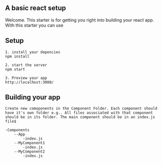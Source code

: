 A basic react setup
---
 
Welcome. This starter is for getting you right into building your react app. With this starter you can use 
 
 
 
Setup
---
 
```
1. install your depencies
npm install

2. start the server
npm start

3. Preview your app
http://localhost:3000/
```

Building your app
---
 
```
Create new comoponents in the Component Folder. Each component should have it's own folder e.g.. All files associated with that component should be in its folder. The main compenent should be in an index.js file$

-Components
    --App
        -index.js
    --MyComponent1
        -index.js
    --MyComponent2
        -index.js
```